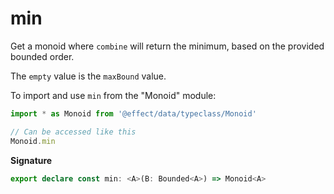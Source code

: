 # min

Get a monoid where `combine` will return the minimum, based on the provided bounded order.

The `empty` value is the `maxBound` value.

To import and use `min` from the "Monoid" module:

```ts
import * as Monoid from '@effect/data/typeclass/Monoid'

// Can be accessed like this
Monoid.min
```

**Signature**

```ts
export declare const min: <A>(B: Bounded<A>) => Monoid<A>
```
